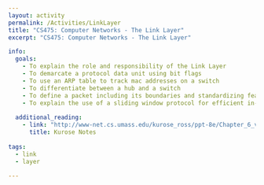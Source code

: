 ```yaml
---
layout: activity
permalink: /Activities/LinkLayer
title: "CS475: Computer Networks - The Link Layer"
excerpt: "CS475: Computer Networks - The Link Layer"

info:
  goals: 
    - To explain the role and responsibility of the Link Layer
    - To demarcate a protocol data unit using bit flags
    - To use an ARP table to track mac addresses on a switch
    - To differentiate between a hub and a switch
    - To define a packet including its boundaries and standardizing features
    - To explain the use of a sliding window protocol for efficient in-order transmission
        
  additional_reading:
    - link: "http://www-net.cs.umass.edu/kurose_ross/ppt-8e/Chapter_6_v8.0.pptx"  
      title: Kurose Notes
          
tags:
  - link
  - layer
 
---
```


